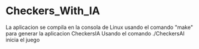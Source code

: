 # Checkers_With_IA

La aplicacion se compila en la consola de Linux usando el comando "make" para generar la aplicacion CheckersIA
Usando el comando ./CheckersAI inicia el juego

